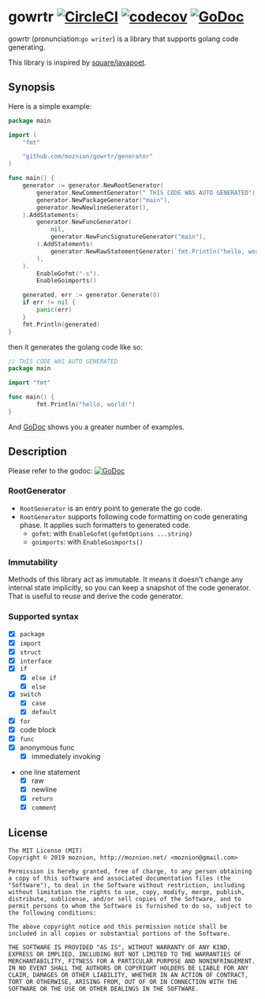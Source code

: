 gowrtr [![CircleCI](https://circleci.com/gh/moznion/gowrtr.svg?style=svg)](https://circleci.com/gh/moznion/gowrtr) [![codecov](https://codecov.io/gh/moznion/gowrtr/branch/master/graph/badge.svg)](https://codecov.io/gh/moznion/gowrtr) [![GoDoc](https://godoc.org/github.com/moznion/gowrtr/generator?status.svg)](https://godoc.org/github.com/moznion/gowrtr/generator)
==

gowrtr (pronunciation:`go writer`) is a library that supports golang code generating.

This library is inspired by [square/javapoet](https://github.com/square/javapoet).

Synopsis
--

Here is a simple example:

```go
package main

import (
	"fmt"

	"github.com/moznion/gowrtr/generator"
)

func main() {
	generator := generator.NewRootGenerator(
		generator.NewCommentGenerator(" THIS CODE WAS AUTO GENERATED"),
		generator.NewPackageGenerator("main"),
		generator.NewNewlineGenerator(),
	).AddStatements(
		generator.NewFuncGenerator(
			nil,
			generator.NewFuncSignatureGenerator("main"),
		).AddStatements(
			generator.NewRawStatementGenerator(`fmt.Println("hello, world!")`),
		),
	).
		EnableGofmt("-s").
		EnableGoimports()

	generated, err := generator.Generate(0)
	if err != nil {
		panic(err)
	}
	fmt.Println(generated)
}
```

then it generates the golang code like so:

```go
// THIS CODE WAS AUTO GENERATED
package main

import "fmt"

func main() {
        fmt.Println("hello, world!")
}
```

And [GoDoc](https://godoc.org/github.com/moznion/gowrtr/generator) shows you a greater number of examples.

Description
--

Please refer to the godoc: [![GoDoc](https://godoc.org/github.com/moznion/gowrtr/generator?status.svg)](https://godoc.org/github.com/moznion/gowrtr/generator)

### RootGenerator

- `RootGenerator` is an entry point to generate the go code.
- `RootGenerator` supports following code formatting on code generating phase. It applies such formatters to generated code.
  - `gofmt`: with `EnableGofmt(gofmtOptions ...string)`
  - `goimports`: with `EnableGoimports()`

### Immutability

Methods of this library act as immutable. It means it doesn't change any internal state implicitly, so you can keep a snapshot of the code generator. That is useful to reuse and derive the code generator.

### Supported syntax

- [x] `package`
- [x] `import`
- [x] `struct`
- [x] `interface`
- [x] `if`
  - [x] `else if`
  - [x] `else`
- [x] `switch`
  - [x] `case`
  - [x] `default`
- [x] `for`
- [x] code block
- [x] `func`
- [x] anonymous func
  - [x] immediately invoking
- one line statement
  - [x] raw
  - [x] newline
  - [x] `return`
  - [x] `comment`

License
--

```
The MIT License (MIT)
Copyright © 2019 moznion, http://moznion.net/ <moznion@gmail.com>

Permission is hereby granted, free of charge, to any person obtaining a copy of this software and associated documentation files (the "Software"), to deal in the Software without restriction, including without limitation the rights to use, copy, modify, merge, publish, distribute, sublicense, and/or sell copies of the Software, and to permit persons to whom the Software is furnished to do so, subject to the following conditions:

The above copyright notice and this permission notice shall be included in all copies or substantial portions of the Software.

THE SOFTWARE IS PROVIDED "AS IS", WITHOUT WARRANTY OF ANY KIND, EXPRESS OR IMPLIED, INCLUDING BUT NOT LIMITED TO THE WARRANTIES OF MERCHANTABILITY, FITNESS FOR A PARTICULAR PURPOSE AND NONINFRINGEMENT. IN NO EVENT SHALL THE AUTHORS OR COPYRIGHT HOLDERS BE LIABLE FOR ANY CLAIM, DAMAGES OR OTHER LIABILITY, WHETHER IN AN ACTION OF CONTRACT, TORT OR OTHERWISE, ARISING FROM, OUT OF OR IN CONNECTION WITH THE SOFTWARE OR THE USE OR OTHER DEALINGS IN THE SOFTWARE.
```


